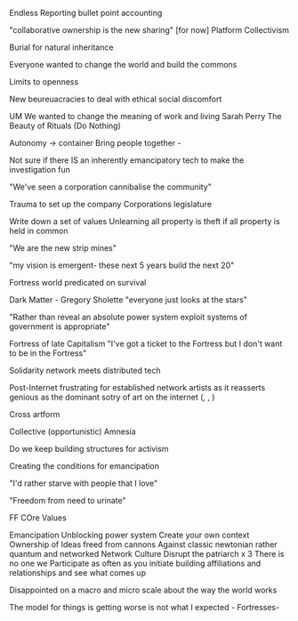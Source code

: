 Endless Reporting
bullet point accounting

"collaborative ownership is the new sharing" [for now] Platform Collectivism

Burial for natural inheritance

Everyone wanted to change the world and build the commons

Limits to openness

New beureuacracies to deal with ethical social discomfort

UM
We wanted to change the meaning of work and living
Sarah Perry The Beauty of Rituals (Do Nothing)

Autonomy -> container
Bring people together - 

Not sure if there IS an inherently emancipatory tech
to make the investigation fun

"We've seen a corporation cannibalise the community"

Trauma to set up the company
Corporations legislature

Write down a set of values
Unlearning all property is theft if all property is held in common

"We are the new strip mines" 

 "my vision is emergent- these next 5 years build the next 20"

Fortress world predicated on survival

Dark Matter - Gregory Sholette
"everyone just looks at the stars"


"Rather than reveal an absolute power system
exploit systems of government is appropriate"

Fortress of late Capitalism
"I've got a ticket to the Fortress but I don't want to be in the Fortress"

Solidarity network meets distributed tech

Post-Internet frustrating for established network artists as it reasserts genious as the dominant sotry of art on the internet (, , )


Cross artform

Collective (opportunistic) Amnesia

Do we keep building structures for activism

Creating the conditions for emancipation

"I'd rather starve with people that I love" 

"Freedom from need to urinate"

FF COre Values

Emancipation
Unblocking power system
Create your own context
Ownership of Ideas freed from cannons
Against classic newtonian rather quantum and networked
Network Culture
Disrupt the patriarch x 3
There is no one we
Participate as often as you initiate
building affiliations and relationships and see what comes up

Disappointed on a macro and micro scale about the way the world works

The model for things is getting worse is not what I expected - Fortresses-

